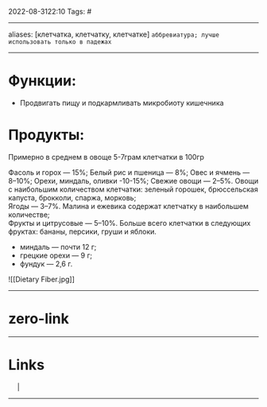 2022-08-3122:10
Tags: #

---
aliases: [клетчатка, клетчатку, клетчатке] `аббревиатура; лучше использовать только в падежах`

---
# Функции:
- Продвигать пищу и подкармливать микробиоту кишечника


# Продукты:
Примерно в среднем в овоще 5-7грам клетчатки в 100гр

Фасоль и горох — 15%; Белый рис и пшеница — 8%; Овес и ячмень — 8–10%; Орехи, миндаль, оливки -10-15%; Свежие овощи — 2–5%. Овощи с наибольшим количеством клетчатки: зеленый горошек, брюссельская капуста, брокколи, спаржа, морковь;  
Ягоды — 3–7%. Малина и ежевика содержат клетчатку в наибольшем количестве;  
Фрукты и цитрусовые — 5–10%. Больше всего клетчатки в следующих фруктах: бананы, персики, груши и яблоки.

-   миндаль — почти 12 г;
-   грецкие орехи — 9 г;
-   фундук — 2,6 г.

![[Dietary Fiber.jpg]]

---
# zero-link


---
# Links
 &emsp; | &emsp; 


---